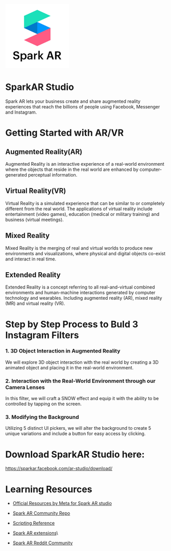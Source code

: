 <img src="./images/sparkARlogo.jpg" alt="alt text" width="200" height="200"/>

# SparkAR Studio
Spark AR lets your business create and share augmented reality experiences that reach the billions of people using Facebook, Messenger and Instagram.

# Getting Started with AR/VR

## Augmented Reality(AR)
Augmented Reality is an interactive experience of a real-world environment where the objects that reside in the real world are enhanced by computer-generated perceptual information.

## Virtual Reality(VR)
Virtual Reality is a simulated experience that can be similar to or completely different from the real world. The applications of virtual reality include entertainment (video games), education (medical or military training) and business (virtual meetings).

## Mixed Reality
Mixed Reality is the merging of real and virtual worlds to produce new environments and visualizations, where physical and digital objects co-exist and interact in real time.

## Extended Reality 
Extended Reality  is a concept referring to all real-and-virtual combined environments and human-machine interactions generated by computer technology and wearables. Including augmented reality (AR), mixed reality (MR) and virtual reality (VR).

# Step by Step Process to Buld 3 Instagram Filters

### 1. 3D Object Interaction in Augmented Reality 
We will explore 3D object interaction with the real world by creating a 3D animated object and placing it in the real-world environment.

### 2. Interaction with the Real-World Environment through our Camera Lenses 
In this filter, we will craft a SNOW effect and equip it with the ability to be controlled by tapping on the screen.

### 3. Modifying the Background
Utilizing 5 distinct UI pickers, we will alter the background to create 5 unique variations and include a button for easy access by clicking.

# Download SparkAR Studio here:
https://sparkar.facebook.com/ar-studio/download/

# Learning Resources

* [Official Resources by Meta for Spark AR studio](https://sparkar.facebook.com/ar-studio/learn/)

* [Spark AR Community Repo](https://github.com/Spark-AR-Community)

* [Scripting Reference](https://sparkar-community.gitbook.io/docs/)

* [Spark AR extensions](https://sparkar-community.gitbook.io/docs/)\

* [Spark AR Reddit Community](https://www.reddit.com/r/SparkArStudio/)